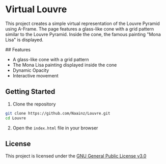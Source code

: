 # Virtual Louvre

This project creates a simple virtual representation of the Louvre Pyramid using A-Frame. The page features a glass-like cone with a grid pattern similar to the Louvre Pyramid. Inside the cone, the famous painting "Mona Lisa" is displayed. 


## Features

- A glass-like cone with a grid pattern
- The Mona Lisa painting displayed inside the cone
- Dynamic Opacity
- Interactive movement

## Getting Started

1. Clone the repository
```bash
git clone https://github.com/Naainz/Louvre.git
cd Louvre
```

2. Open the `index.html` file in your browser


## License

This project is licensed under the [GNU General Public License v3.0](https://www.gnu.org/licenses/gpl-3.0.en.html)